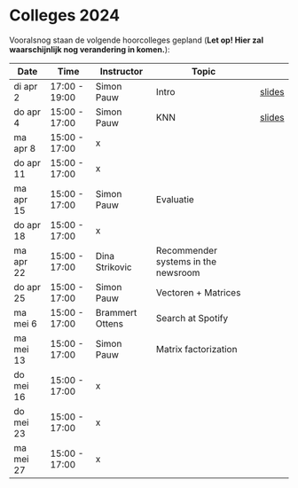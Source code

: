 # Colleges 2024

Vooralsnog staan de volgende hoorcolleges gepland (**Let op! Hier zal waarschijnlijk nog verandering in komen.**):

| Date      | Time         | Instructor      | Topic                               |      |
|-----------|--------------|-----------------|-------------------------------------|------|
| di apr 2  | 17:00 - 19:00| Simon Pauw      | Intro                               | [slides](CI---College-1---Intro.pdf)      |
| do apr 4  | 15:00 - 17:00| Simon Pauw      | KNN                                 | [slides](CI---College-1---Intro.pdf)      |
| ma apr 8  | 15:00 - 17:00| x               |                                     |      |
| do apr 11 | 15:00 - 17:00| x               |                                     |      |
| ma apr 15 | 15:00 - 17:00| Simon Pauw      | Evaluatie                           |      |
| do apr 18 | 15:00 - 17:00| x               |                                     |      |
| ma apr 22 | 15:00 - 17:00| Dina Strikovic  | Recommender systems in the newsroom |      |
| do apr 25 | 15:00 - 17:00| Simon Pauw      | Vectoren + Matrices                 |      |
| ma mei 6  | 15:00 - 17:00| Brammert Ottens | Search at Spotify                   |      |
| ma mei 13 | 15:00 - 17:00| Simon Pauw      | Matrix factorization                |      |
| do mei 16 | 15:00 - 17:00| x               |                                     |      |
| do mei 23 | 15:00 - 17:00| x               |                                     |      |
| ma mei 27 | 15:00 - 17:00| x               |                                     |      |
